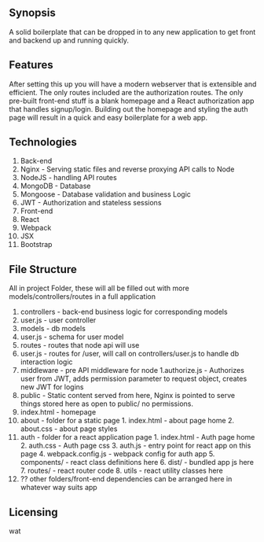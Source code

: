 ## Synopsis

A solid boilerplate that can be dropped in to any new application to get front and backend up and running quickly. 

## Features

After setting this up you will have a modern webserver that is extensible and efficient. The only routes included are the authorization routes. The only pre-built front-end stuff is a blank homepage and a React authorization app that handles signup/login. Building out the homepage and styling the auth page will result in a quick and easy boilerplate for a web app.

## Technologies

1. Back-end
  1. Nginx - Serving static files and reverse proxying API calls to Node
  2. NodeJS - handling API routes
  3. MongoDB - Database
  4. Mongoose - Database validation and business Logic
  5. JWT - Authorization and stateless sessions
2. Front-end
  1. React
  2. Webpack
  3. JSX
  4. Bootstrap
  
## File Structure

All in project Folder, these will all be filled out with more models/controllers/routes in a full application

1. controllers - back-end business logic for corresponding models
  1. user.js - user controller
2. models - db models
  1. user.js - schema for user model
3. routes - routes that node api will use
  1. user.js - routes for /user, will call on controllers/user.js to handle db interaction logic
4. middleware - pre API middleware for node
  1.authorize.js - Authorizes user from JWT, adds permission parameter to request object, creates new JWT for logins
5. public - Static content served from here, Nginx is pointed to serve things stored here as open to public/ no permissions.
  1. index.html - homepage
  2. about - folder for a static page
    1. index.html - about page home
    2. about.css - about page styles
  3. auth - folder for a react application page
    1. index.html - Auth page home
    2. auth.css - Auth page css
    3. auth.js - entry point for react app on this page
    4. webpack.config.js - webpack config for auth app
    5. components/ - react class definitions here
    6. dist/ - bundled app js here
    7. routes/ - react router code
    8. utils - react utility classes here
  4. ?? other folders/front-end dependencies can be arranged here in whatever way suits app

## Licensing

wat
